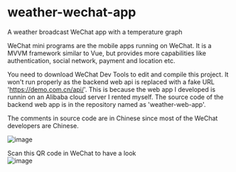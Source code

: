 # weather-wechat-app
A weather broadcast WeChat app with a temperature graph  
  
WeChat mini programs are the mobile apps running on WeChat. It is a MVVM framework similar to Vue, but provides more capabilities like authentication, social network, payment and location etc.  
  
You need to download WeChat Dev Tools to edit and compile this project. It won't run properly as the backend web api is replaced with a fake URL 'https://demo.com.cn/api/'. This is because the web app I developed is runnin on an Alibaba cloud server I rented myself. The source code of the backend web app is in the repository named as 'weather-web-app'.  
  
The comments in source code are in Chinese since most of the WeChat developers are Chinese.  
  
![image](https://github.com/wjhlisa/wechat-weather/blob/master/w_Trim.gif)  

Scan this QR code in WeChat to have a look  
![image](https://github.com/wjhlisa/wechat-weather/blob/master/tytq.jpg)

